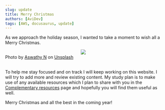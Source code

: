 ```yaml
---
slug: update
title: Merry Christmas
authors: [AviDev]
tags: [AWS, docusaurus, update]
---
```


 As we approach the holiday season, I wanted to take a moment to wish all a Merry Christmas.

<div>
<div align="center"><img src="https://images.unsplash.com/photo-1577156130348-b935e8e0b173?ixlib=rb-4.0.3&ixid=MnwxMjA3fDB8MHxwaG90by1wYWdlfHx8fGVufDB8fHx8&auto=format&fit=crop&w=687&q=80" /></div>
</div> Photo by <a href="https://unsplash.com/@abnair?utm_source=unsplash&utm_medium=referral&utm_content=creditCopyText">Aswathy N</a> on <a href="https://unsplash.com/s/photos/Merry-Christmas?utm_source=unsplash&utm_medium=referral&utm_content=creditCopyText">Unsplash</a>
  
<br/>
<br/>


To help me stay focused and on track I will keep working on this website. I will try to add more and review existing content. My study plan is to make use of any available resources which I plan to share with you in the [Complementary resources](docs/complementary-resources) page and hopefully you will find them useful as well.

Merry Christmas and all the best in the coming year!

